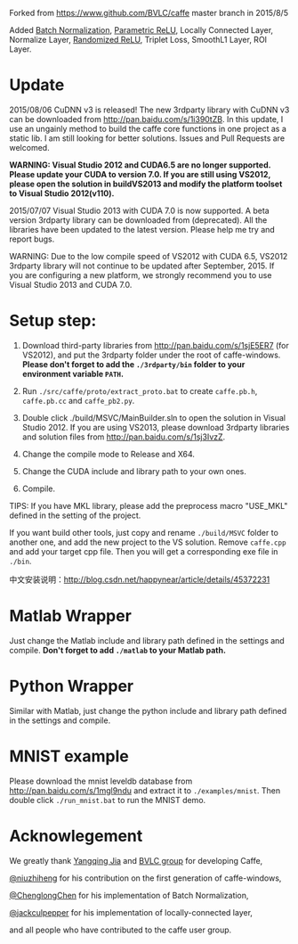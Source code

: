 Forked from https://www.github.com/BVLC/caffe master branch in 2015/8/5

Added [Batch Normalization](http://arxiv.org/abs/1502.03167), [Parametric ReLU](http://arxiv.org/abs/1502.01852), Locally Connected Layer, Normalize Layer, [Randomized ReLU](http://arxiv.org/abs/1505.00853), Triplet Loss, SmoothL1 Layer, ROI Layer. 

Update
======
2015/08/06 CuDNN v3 is released! The new 3rdparty library with CuDNN v3 can be downloaded from http://pan.baidu.com/s/1i390tZB. In this update, I use an ungainly method to build the caffe core functions in one project as a static lib. I am still looking for better solutions. Issues and Pull Requests are welcomed.

**WARNING: Visual Studio 2012 and CUDA6.5 are no longer supported. Please update your CUDA to version 7.0. If you are still using VS2012, please open the solution in buildVS2013 and modify the platform toolset to Visual Studio 2012(v110).**

2015/07/07  Visual Studio 2013 with CUDA 7.0 is now supported. A beta version 3rdparty library can be downloaded from (deprecated). All the libraries have been updated to the latest version. Please help me try and report bugs.

WARNING: Due to the low compile speed of VS2012 with CUDA 6.5, VS2012 3rdparty library will not continue to be updated after September, 2015. If you are configuring a new platform, we strongly recommend you to use Visual Studio 2013 and CUDA 7.0.

Setup step:
======
1. Download third-party libraries from http://pan.baidu.com/s/1sjE5ER7 (for VS2012), and put the 3rdparty folder under the root of caffe-windows. **Please don't forget to add the `./3rdparty/bin` folder to your environment variable `PATH`.**

2. Run `./src/caffe/proto/extract_proto.bat` to create `caffe.pb.h`, `caffe.pb.cc` and `caffe_pb2.py`.

3. Double click ./build/MSVC/MainBuilder.sln to open the solution in Visual Studio 2012. If you are using VS2013, please download 3rdparty libraries and solution files from http://pan.baidu.com/s/1sj3IvzZ.

4. Change the compile mode to Release and X64.

5. Change the CUDA include and library path to your own ones.

6. Compile.

TIPS: If you have MKL library, please add the preprocess macro "USE_MKL" defined in the setting of the project.

If you want build other tools, just copy and rename `./build/MSVC` folder to another one, and add the new project to the VS solution. Remove `caffe.cpp` and add your target cpp file. Then you will get a corresponding exe file in `./bin`.

中文安装说明：http://blog.csdn.net/happynear/article/details/45372231

Matlab Wrapper
======
Just change the Matlab include and library path defined in the settings and compile.
**Don't forget to add `./matlab` to your Matlab path.**

Python Wrapper
======
Similar with Matlab, just change the python include and library path defined in the settings and compile.

MNIST example
======
Please download the mnist leveldb database from http://pan.baidu.com/s/1mgl9ndu and extract it to `./examples/mnist`. Then double click `./run_mnist.bat` to run the MNIST demo.

Acknowlegement
======
We greatly thank [Yangqing Jia](https://github.com/Yangqing) and [BVLC group](https://www.github.com/BVLC/caffe) for developing Caffe,

[@niuzhiheng](https://github.com/niuzhiheng) for his contribution on the first generation of caffe-windows,

[@ChenglongChen](https://github.com/ChenglongChen/batch_normalization) for his implementation of Batch Normalization,

[@jackculpepper](https://github.com/jackculpepper/caffe) for his implementation of locally-connected layer,

and all people who have contributed to the caffe user group.
